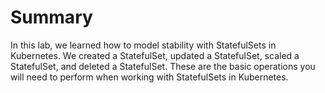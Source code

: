 # Summary

In this lab, we learned how to model stability with StatefulSets in Kubernetes. We created a StatefulSet, updated a StatefulSet, scaled a StatefulSet, and deleted a StatefulSet. These are the basic operations you will need to perform when working with StatefulSets in Kubernetes.
